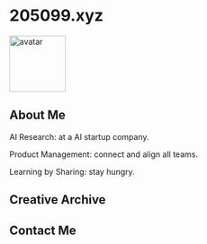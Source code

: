 # 205099.xyz

<img src="https://orangesai.com/icon.png" alt="avatar" width="100" height="100">


## About Me

AI Research: at a AI startup company.

Product Management: connect and align all teams.

Learning by Sharing: stay hungry.

## Creative Archive 




## Contact Me

